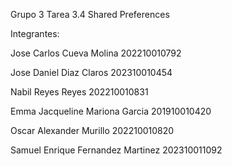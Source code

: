 Grupo 3
Tarea 3.4 Shared Preferences

Integrantes:

Jose Carlos Cueva Molina 202210010792

Jose Daniel Diaz Claros 202310010454

Nabil Reyes Reyes 202210010831

Emma Jacqueline Mariona Garcia 201910010420

Oscar Alexander Murillo 202210010820

Samuel Enrique Fernandez Martinez 202310011092
